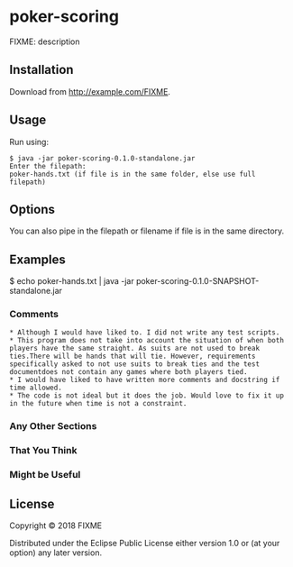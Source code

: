 # poker-scoring

FIXME: description

## Installation

Download from http://example.com/FIXME.

## Usage

Run using:

    $ java -jar poker-scoring-0.1.0-standalone.jar
    Enter the filepath:
    poker-hands.txt (if file is in the same folder, else use full filepath)

## Options

   You can also pipe in the filepath or filename if file is in the same directory.


## Examples

   $ echo poker-hands.txt | java -jar poker-scoring-0.1.0-SNAPSHOT-standalone.jar

### Comments

    * Although I would have liked to. I did not write any test scripts.
    * This program does not take into account the situation of when both players have the same straight. As suits are not used to break ties.There will be hands that will tie. However, requirements specifically asked to not use suits to break ties and the test documentdoes not contain any games where both players tied.
    * I would have liked to have written more comments and docstring if time allowed.
    * The code is not ideal but it does the job. Would love to fix it up in the future when time is not a constraint.

### Any Other Sections
### That You Think
### Might be Useful

## License

Copyright © 2018 FIXME

Distributed under the Eclipse Public License either version 1.0 or (at
your option) any later version.
